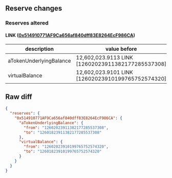 ## Reserve changes

### Reserves altered

#### LINK ([0x514910771AF9Ca656af840dff83E8264EcF986CA](https://etherscan.io/address/0x514910771AF9Ca656af840dff83E8264EcF986CA))

| description | value before | value after |
| --- | --- | --- |
| aTokenUnderlyingBalance | 12,602,023.9113 LINK [12602023911382177285537308] | 12,601,823.9113 LINK [12601823911382177285537308] |
| virtualBalance | 12,602,023.9101 LINK [12602023910199765752574320] | 12,601,823.9101 LINK [12601823910199765752574320] |


## Raw diff

```json
{
  "reserves": {
    "0x514910771AF9Ca656af840dff83E8264EcF986CA": {
      "aTokenUnderlyingBalance": {
        "from": "12602023911382177285537308",
        "to": "12601823911382177285537308"
      },
      "virtualBalance": {
        "from": "12602023910199765752574320",
        "to": "12601823910199765752574320"
      }
    }
  }
}
```